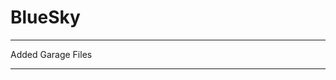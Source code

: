 # BlueSky
------------------------------------------------------------------------------------------------------------------------------------------


Added Garage Files


------------------------------------------------------------------------------------------------------------------------------------------


